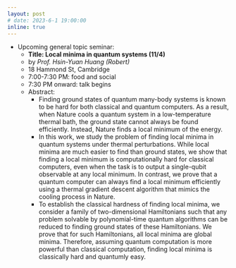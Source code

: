 ```yaml
---
layout: post
# date: 2023-6-1 19:00:00
inline: true
---
```


<!-- - Upcoming ML4Sci WG:
  - **Recent Advances in Explainable Clustering (6/22)**
  - by *Chengyuan Deng*
  - 29 Oxford St, Pierce Hall 213 Brooks Room, Cambridge 18 Hammond St, Cambridge
  - 7:30 PM: talk begins -->

- Upcoming general topic seminar:
  - **Title: Local minima in quantum systems (11/4)**
  - by *Prof. Hsin-Yuan Huang (Robert)*
  - 18 Hammond St, Cambridge
  - 7:00-7:30 PM: food and social
  - 7:30 PM onward: talk begins
  - Abstract: 
    - Finding ground states of quantum many-body systems is known to be hard for both classical and quantum computers. As a result, when Nature cools a quantum system in a low-temperature thermal bath, the ground state cannot always be found efficiently. Instead, Nature finds a local minimum of the energy.
    - In this work, we study the problem of finding local minima in quantum systems under thermal perturbations. While local minima are much easier to find than ground states, we show that finding a local minimum is computationally hard for classical computers, even when the task is to output a single-qubit observable at any local minimum. In contrast, we prove that a quantum computer can always find a local minimum efficiently using a thermal gradient descent algorithm that mimics the cooling process in Nature.
    - To establish the classical hardness of finding local minima, we consider a family of two-dimensional Hamiltonians such that any problem solvable by polynomial-time quantum algorithms can be reduced to finding ground states of these Hamiltonians. We prove that for such Hamiltonians, all local minima are global minima. Therefore, assuming quantum computation is more powerful than classical computation, finding local minima is classically hard and quantumly easy.

<!--
layout: post
date: 2022-12-3 19:00:00
inline: true

- Invited talk by Professor Norman Yao!
  - *Introduction to Time Crystals*
  - Please RSVP [here](https://forms.gle/PE3utKMcF4kwtHLt5) -->
